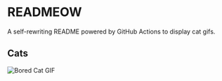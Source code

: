 # READMEOW

A self-rewriting README powered by GitHub Actions to display cat gifs.

## Cats

![Bored Cat GIF](https://media2.giphy.com/media/v1.Y2lkPTlhY2QwMmRhc3NmenI4eGprY2pmMXplOGZnc2lqaG0weHBvcnBnZWZkcHFlNzB4OCZlcD12MV9naWZzX3NlYXJjaCZjdD1n/mlvseq9yvZhba/200.gif)
